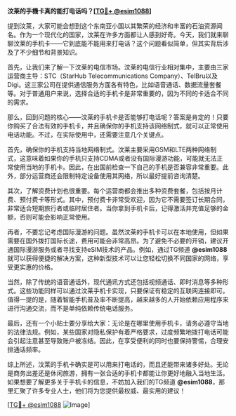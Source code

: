 **汶莱的手機卡真的能打电话吗？[[TG💪+ @esim1088](https://t.me/s/esim1088)]**

提到汶莱，大家可能会想到这个东南亚小国以其繁荣的经济和丰富的石油资源闻名。作为一个现代化的国家，汶莱在许多方面都让人感到好奇。今天，我们就来聊聊汶莱的手机卡——它到底能不能用来打电话？这个问题看似简单，但其实背后涉及了不少细节和背景知识。

首先，让我们来了解一下汶莱的电信市场。汶莱的电信行业相对集中，主要由三家运营商主导：STC（StarHub Telecommunications Company）、TelBru以及Digi。这三家公司在提供通信服务方面各有特色，比如语音通话、数据流量套餐等。对于普通用户来说，选择合适的手机卡是非常重要的，因为不同的卡适合不同的需求。

那么，回到问题的核心——汶莱的手机卡是否能够打电话呢？答案是肯定的！只要你购买了合法有效的手机卡，并且确保你的手机支持该网络制式，就可以正常使用电话功能。不过，在实际使用中，还需要注意几个关键点。

首先，确保你的手机支持当地网络制式。汶莱主要采用GSM和LTE两种网络制式，这意味着如果你的手机只支持CDMA或者没有国际漫游功能，可能就无法正常使用当地的手机卡。因此，在出国前检查一下自己的手机是否兼容非常重要。此外，部分运营商还会限制特定设备使用其网络，所以最好提前咨询清楚。

其次，了解资费计划也很重要。每个运营商都会推出多种资费套餐，包括按月计费、预付费卡等形式。其中，预付费卡非常受欢迎，因为它不需要签订长期合同，非常适合短期旅行者或临时居住者。当你拿到手机卡后，记得激活并充值足够的金额，否则可能会影响正常使用。

再者，不要忘记考虑国际漫游的问题。虽然汶莱的手机卡可以在本地使用，但如果需要在国外拨打国际长途，费用可能会非常高昂。为了避免不必要的开销，建议开通国际漫游服务或者寻找支持eSIM技术的产品。例如，通过TG频道 **@esim1088** 就可以获得便捷的解决方案，这种新型技术可以让您轻松切换不同国家的网络，享受更实惠的价格。

当然，除了传统的语音通话外，现代通讯方式还包括视频通话、即时消息等多种形式。这些功能同样可以通过汶莱手机卡实现，只要保证有稳定的互联网连接即可。值得一提的是，随着智能手机普及率不断提高，越来越多的人开始依赖应用程序来进行沟通交流，而不是单纯依赖传统电话服务。

最后，还有一个小贴士要分享给大家：无论是在哪里使用手机卡，请务必遵守当地的法律法规。例如，某些国家对隐私保护有着严格要求，过度频繁地拨打电话可能会引起注意甚至导致账户被冻结。因此，在享受便利的同时也要保持警惕，合理安排通话频率。

综上所述，汶莱的手机卡确实是可以用来打电话的，而且还能带来诸多好处。无论是商务出差还是休闲旅游，拥有一张合适的手机卡都能让你更好地融入当地生活。如果想要了解更多关于手机卡的信息，不妨加入我们的TG频道 **@esim1088**，那里汇聚了许多专业人士，他们将为您提供最权威、最实用的建议！

[[TG💪+ @esim1088](https://t.me/s/esim1088) ![Image](https://i.postimg.cc/4NQfJmqS/Snipaste-2025-05-13-00-14-12.png)]